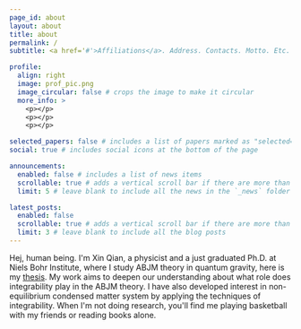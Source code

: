 ```yaml
---
page_id: about
layout: about
title: about
permalink: /
subtitle: <a href='#'>Affiliations</a>. Address. Contacts. Motto. Etc.

profile:
  align: right
  image: prof_pic.png
  image_circular: false # crops the image to make it circular
  more_info: >
    <p></p>
    <p></p>
    <p></p>

selected_papers: false # includes a list of papers marked as "selected={true}"
social: true # includes social icons at the bottom of the page

announcements:
  enabled: false # includes a list of news items
  scrollable: true # adds a vertical scroll bar if there are more than 3 news items
  limit: 5 # leave blank to include all the news in the `_news` folder

latest_posts:
  enabled: false
  scrollable: true # adds a vertical scroll bar if there are more than 3 new posts items
  limit: 3 # leave blank to include all the blog posts
---
```


Hej, human being. I'm Xin Qian, a physicist and a just graduated Ph.D. at Niels Bohr Institute, where I study ABJM theory in quantum gravity, here is my [thesis](/superqx.github.io/assets/pdf/Doctor_Thesis.pdf). My work aims to deepen our understanding about what role does integrability play in the ABJM theory. I have also developed interest in non-equilibrium condensed matter system by applying the techniques of integrability. When I'm not doing research, you'll find me playing basketball with my friends or reading books alone.
